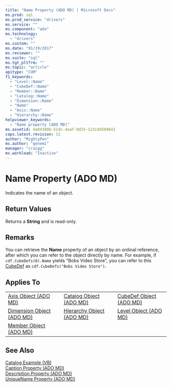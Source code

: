 ```yaml
---
title: "Name Property (ADO MD) | Microsoft Docs"
ms.prod: sql
ms.prod_service: "drivers"
ms.service: ""
ms.component: "ado"
ms.technology:
  - "drivers"
ms.custom: ""
ms.date: "01/19/2017"
ms.reviewer: ""
ms.suite: "sql"
ms.tgt_pltfrm: ""
ms.topic: "article"
apitype: "COM"
f1_keywords: 
  - "Level::Name"
  - "CubeDef::Name"
  - "Member::Name"
  - "Catalog::Name"
  - "Dimension::Name"
  - "Name"
  - "Axis::Name"
  - "Hierarchy::Name"
helpviewer_keywords: 
  - "Name property [ADO MD]"
ms.assetid: 4a04380b-51dc-4aaf-8d25-123cdd589641
caps.latest.revision: 11
author: "MightyPen"
ms.author: "genemi"
manager: "craigg"
ms.workload: "Inactive"
---
```

# Name Property (ADO MD)
Indicates the name of an object.  
  
## Return Values  
 Returns a **String** and is read-only.  
  
## Remarks  
 You can retrieve the **Name** property of an object by an ordinal reference, after which you can refer to the object directly by name. For example, if `cdf.CubeDefs(0).Name` yields "Bobs Video Store", you can refer to this [CubeDef](../../../ado/reference/ado-md-api/cubedef-object-ado-md.md) as `cdf.CubeDefs("Bobs Video Store")`.  
  
## Applies To  
  
||||  
|-|-|-|  
|[Axis Object (ADO MD)](../../../ado/reference/ado-md-api/axis-object-ado-md.md)|[Catalog Object (ADO MD)](../../../ado/reference/ado-md-api/catalog-object-ado-md.md)|[CubeDef Object (ADO MD)](../../../ado/reference/ado-md-api/cubedef-object-ado-md.md)|  
|[Dimension Object (ADO MD)](../../../ado/reference/ado-md-api/dimension-object-ado-md.md)|[Hierarchy Object (ADO MD)](../../../ado/reference/ado-md-api/hierarchy-object-ado-md.md)|[Level Object (ADO MD)](../../../ado/reference/ado-md-api/level-object-ado-md.md)|  
|[Member Object (ADO MD)](../../../ado/reference/ado-md-api/member-object-ado-md.md)|||  
  
## See Also  
 [Catalog Example (VB)](../../../ado/reference/ado-md-api/catalog-example-vb.md)   
 [Caption Property (ADO MD)](../../../ado/reference/ado-md-api/caption-property-ado-md.md)   
 [Description Property (ADO MD)](../../../ado/reference/ado-md-api/description-property-ado-md.md)   
 [UniqueName Property (ADO MD)](../../../ado/reference/ado-md-api/uniquename-property-ado-md.md)
